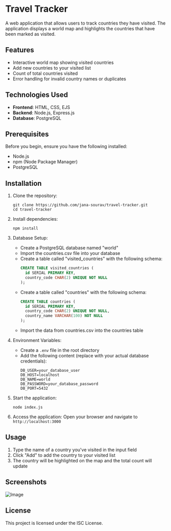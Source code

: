 # Travel Tracker

A web application that allows users to track countries they have visited. The application displays a world map and highlights the countries that have been marked as visited.

## Features

- Interactive world map showing visited countries
- Add new countries to your visited list
- Count of total countries visited
- Error handling for invalid country names or duplicates

## Technologies Used

- **Frontend**: HTML, CSS, EJS
- **Backend**: Node.js, Express.js
- **Database**: PostgreSQL

## Prerequisites

Before you begin, ensure you have the following installed:
- Node.js
- npm (Node Package Manager)
- PostgreSQL

## Installation

1. Clone the repository:
   ```
   git clone https://github.com/jana-sourav/travel-tracker.git
   cd travel-tracker
   ```

2. Install dependencies:
   ```
   npm install
   ```

3. Database Setup:
   - Create a PostgreSQL database named "world"
   - Import the countries.csv file into your database
   - Create a table called "visited_countries" with the following schema:
     ```sql
     CREATE TABLE visited_countries (
       id SERIAL PRIMARY KEY,
       country_code CHAR(2) UNIQUE NOT NULL
     );
     ```
   - Create a table called "countries" with the following schema:
     ```sql
     CREATE TABLE countries (
       id SERIAL PRIMARY KEY,
       country_code CHAR(2) UNIQUE NOT NULL,
       country_name VARCHAR(100) NOT NULL
     );
     ```
   - Import the data from countries.csv into the countries table

4. Environment Variables:
   - Create a `.env` file in the root directory
   - Add the following content (replace with your actual database credentials):
     ```
     DB_USER=your_database_user
     DB_HOST=localhost
     DB_NAME=world
     DB_PASSWORD=your_database_password
     DB_PORT=5432
     ```

5. Start the application:
   ```
   node index.js
   ```

6. Access the application:
   Open your browser and navigate to `http://localhost:3000`

## Usage

1. Type the name of a country you've visited in the input field
2. Click "Add" to add the country to your visited list
3. The country will be highlighted on the map and the total count will update

## Screenshots
![Image](https://github.com/user-attachments/assets/e88cd3af-afe2-4e33-8743-be55c3a24409)

## License
This project is licensed under the ISC License.
